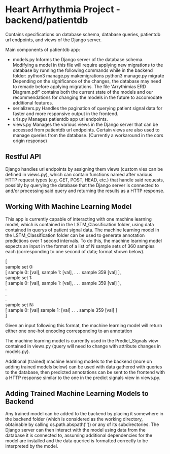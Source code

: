 # Heart Arrhythmia Project - backend/patientdb
Contains specifications on database schema, database queries, patientdb url endpoints, and views of the Django server.

Main components of patientdb app:
- models.py
    Informs the Django server of the database schema. Modifying a model in this file will require
    applying new migrations to the database by running the following commands while in the backend folder:
        python3 manage.py makemigrations
        python3 manage.py migrate
    Depending on the significance of the changes, the database may need to remade before applying migrations.
    The file 'Arrythimias ERD Diagram.pdf' contains both the current state of the models and our recommendations
    for changing the models in the future to accomodate additional features.
- serializers.py
    Handles the pagination of querying patient signal data for faster and more responsive output in the frontend.
- urls.py
    Manages patientdb app url endpoints.
- views.py
    Manages the various views in the Django server that can be accessed from patientdb url endpoints. 
    Certain views are also used to manage queries from the database.
    (Currently a workaround in the cors origin response)

## Restful API
Django handles url endpoints by assigning them views (custom vies can be defined in views.py), which can contain 
functions named after various HTTP request types (e.g. GET, POST, HEAD, etc.) that handle said requests, 
possibly by querying the database that the Django server is connected to and/or processing said query and returning 
the results as a HTTP response.

## Working With Machine Learning Model
This app is currently capable of interacting with one machine learning model, which is contained in the 
LSTM_Classification folder, using data contained in querys of patient signal data. The machine learning
model in the LSTM_Classification folder can be used to generate annotation predictions over 1 second intervals.
To do this, the machine learning model expects an input in the format of a list of N sample sets of 360 samples each
(corresponding to one second of data; format shown below).

[  
    sample set 0:  
    [
        sample 0: [val],
        sample 1: [val],
        .
        .
        .
        sample 359 [val]
    ],  
    sample set 1:  
    [
        sample 0: [val],
        sample 1: [val],
        .
        .
        .
        sample 359 [val]
    ],  
    .  
    .  
    .  
    sample set N:  
    [
        sample 0: [val]
        sample 1: [val]
        .
        .
        .
        sample 359 [val]
    ]  
]

Given an input following this format, the machine learning model will return either one one-hot encoding corresponding to an annotation

The machine learning model is currently used in the Predict_Signals view contained in views.py 
(query will need to change with attribute changes in models.py).

Additional (trained) machine learning models to the backend (more on adding trained models below) 
can be used with data gathered with queries to the database, then predicted annotations can be sent to the frontend
with a HTTP response similar to the one in the predict signals view in views.py.

## Adding Trained Machine Learning Models to Backend
Any trained model can be added to the backend by placing it somewhere in the backend folder 
(which is considered as the working directory, obtainable by calling os.path.abspath(''))
or any of its subdirectories. The Django server can then interact with the model using data
from the database it is connected to, assuming additional dependencies for the model are installed
and the data queried is formatted correctly to be interpreted by the model.